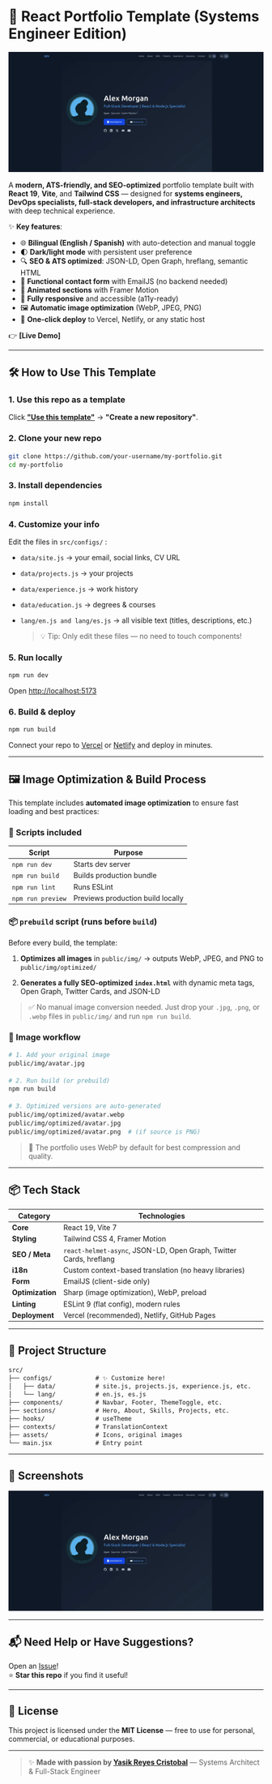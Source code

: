 # 🚀 React Portfolio Template (Systems Engineer Edition)

![Portfolio screenshot](./public/img/optimized/yakov-dev.webp)

A **modern, ATS-friendly, and SEO-optimized** portfolio template built with **React 19**, **Vite**, and **Tailwind CSS** — designed for **systems engineers, DevOps specialists, full-stack developers, and infrastructure architects** with deep technical experience.

✨ **Key features**:

- 🌐 **Bilingual (English / Spanish)** with auto-detection and manual toggle
- 🌓 **Dark/light mode** with persistent user preference
- 🔍 **SEO & ATS optimized**: JSON-LD, Open Graph, hreflang, semantic HTML
- 📩 **Functional contact form** with EmailJS (no backend needed)
- 🎨 **Animated sections** with Framer Motion
- 📱 **Fully responsive** and accessible (a11y-ready)
- 🖼️ **Automatic image optimization** (WebP, JPEG, PNG)
- 🚀 **One-click deploy** to Vercel, Netlify, or any static host

👉 **[Live Demo]**

---

## 🛠️ How to Use This Template

### 1. Use this repo as a template

Click **["Use this template"](https://github.com/yakovyakov/react-portfolio-template/generate)** → **"Create a new repository"**.

### 2. Clone your new repo

```bash
git clone https://github.com/your-username/my-portfolio.git
cd my-portfolio
```

### 3. Install dependencies

```bash
npm install
```

### 4. Customize your info

Edit the files in `src/configs/` :

- `data/site.js` → your email, social links, CV URL
- `data/projects.js` → your projects
- `data/experience.js` → work history
- `data/education.js` → degrees & courses
- `lang/en.js and lang/es.js` → all visible text (titles, descriptions, etc.)

    >💡 Tip: Only edit these files — no need to touch components!

### 5. Run locally

```bash
npm run dev
```

Open <http://localhost:5173>

### 6. Build & deploy

```bash
npm run build
```

Connect your repo to [Vercel](vercel.com/new)  or [Netlify](netfly.com)  and deploy in minutes.

---

## 🖼️ Image Optimization & Build Process

This template includes **automated image optimization** to ensure fast loading and best practices:

### 🔧 Scripts included

| Script | Purpose |
|-------|--------|
| `npm run dev` | Starts dev server |
| `npm run build` | Builds production bundle |
| `npm run lint` | Runs ESLint |
| `npm run preview` | Previews production build locally |

### 📦 `prebuild` script (runs before `build`)

Before every build, the template:

1. **Optimizes all images** in `public/img/` → outputs WebP, JPEG, and PNG to `public/img/optimized/`

2. **Generates a fully SEO-optimized `index.html`** with dynamic meta tags, Open Graph, Twitter Cards, and JSON-LD

> ✅ No manual image conversion needed. Just drop your `.jpg`, `.png`, or `.webp` files in `public/img/` and run `npm run build`.

### 📁 Image workflow

```bash
# 1. Add your original image
public/img/avatar.jpg

# 2. Run build (or prebuild)
npm run build

# 3. Optimized versions are auto-generated
public/img/optimized/avatar.webp
public/img/optimized/avatar.jpg
public/img/optimized/avatar.png  # (if source is PNG)
```

> 📌 The portfolio uses WebP by default for best compression and quality.

---

## 📦 Tech Stack

| Category | Technologies |
|--------|-------------|
| **Core** | React 19, Vite 7 |
| **Styling** | Tailwind CSS 4, Framer Motion |
| **SEO / Meta** | `react-helmet-async`, JSON-LD, Open Graph, Twitter Cards, hreflang |
| **i18n** | Custom context-based translation (no heavy libraries) |
| **Form** | EmailJS (client-side only) |
| **Optimization** | Sharp (image optimization), WebP, preload |
| **Linting** | ESLint 9 (flat config), modern rules |
| **Deployment** | Vercel (recommended), Netlify, GitHub Pages |

---

## 📁 Project Structure

```tree
src/
├── configs/            # ✨ Customize here!
│   ├── data/           # site.js, projects.js, experience.js, etc.
│   └── lang/           # en.js, es.js
├── components/         # Navbar, Footer, ThemeToggle, etc.
├── sections/           # Hero, About, Skills, Projects, etc.
├── hooks/              # useTheme
├── contexts/           # TranslationContext
├── assets/             # Icons, original images
└── main.jsx            # Entry point
```

---

## 📸 Screenshots

![Desktop view](./public/img/optimized/yakov-dev.webp)

---

## 📬 Need Help or Have Suggestions?

Open an [Issue](https://github.com/yakovyakov/react-portfolio-template/issues)!  
⭐ **Star this repo** if you find it useful!

---

## 📄 License

This project is licensed under the **MIT License** — free to use for personal, commercial, or educational purposes.

---

> ✨ **Made with passion by [Yasik Reyes Cristobal](https://yasik-dev.vercel.app)** — Systems Architect & Full-Stack Engineer
